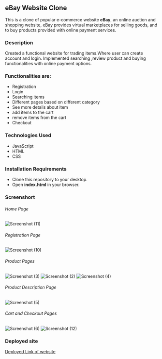 
 ## eBay Website Clone
 
This is a clone of popular e-commerce website **eBay**, an online auction and shopping website, 
eBay provides virtual marketplaces for selling goods, and to buy products provided with online payment services.


### Description

Created a functional website for trading items.Where user can create account and login.
Implemented searching ,review product and buying functionalities with online payment options.

### Functionalities are:

* Registration
* Login
* Searching items
* Different pages based on different category
* See more details about item
* add items to the cart
* remove items from the cart
* Checkout

### Technologies Used

* JavaScript
* HTML
* CSS

### Installation Requirements

* Clone this repository to your desktop.
* Open **index.html** in your browser.


### Screenshort

###### Home Page
![Screenshot (11)](https://user-images.githubusercontent.com/100186167/163885742-2dd124c2-3495-4125-add3-c848cf36c47b.png)



###### Registration Page
![Screenshot (10)](https://user-images.githubusercontent.com/100186167/163885764-754496e1-6c31-44aa-9a2f-3196a02808d2.png)


###### Product Pages
![Screenshot (3)](https://user-images.githubusercontent.com/100186167/163885787-9164aa77-e816-48d6-8f9f-fdb7e5c1f5f3.png)
![Screenshot (2)](https://user-images.githubusercontent.com/100186167/163885799-7ee5bcac-6bf4-4a6e-838b-467a2dc8051a.png)
![Screenshot (4)](https://user-images.githubusercontent.com/100186167/163885808-56f2da1d-8164-4876-9200-b9e195d5565f.png)


###### Product Description Page
![Screenshot (5)](https://user-images.githubusercontent.com/100186167/163885821-9f853007-240e-4999-a4b6-ae9bc9f5123d.png)


###### Cart and Checkout Pages
![Screenshot (6)](https://user-images.githubusercontent.com/100186167/163885884-9c7a715e-fdee-477c-b327-a434848e2a07.png)
![Screenshot (12)](https://user-images.githubusercontent.com/100186167/163885904-bcc7bb31-70a9-457a-b045-f6fa90e4b3bd.png)



### Deployed site

[Deployed Link of website](https://lighthearted-boba-40e862.netlify.app/)
